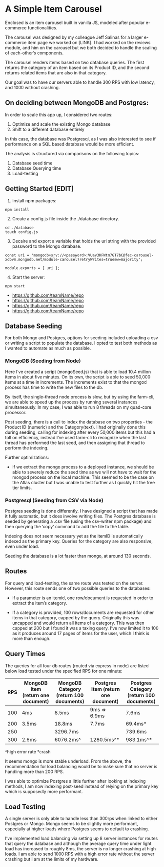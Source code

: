 # A Simple Item Carousel

Enclosed is an item carousel built in vanilla JS, modeled after popular e-commerce functionalities.

The carousel was designed by my colleague Jeff Salinas for a larger e-commerce item page we worked on [LINK]. I had worked on the reviews module, and him on the carousel but we both decided to handle the scaling of each-other’s components.

The carousel renders items based on two database queries. The first returns the category of an item based on its Product ID, and the second returns related items that are also in that category.

Our goal was to have our servers able to handle 300 RPS with low latency, and 1000 without crashing.


## On deciding between MongoDB and Postgres:

In order to scale this app up, I considered two routes:
1. Optimize and scale the existing Mongo database
2. Shift to a different database entirely

In this case, the database was Postgresql, as I was also interested to see if performance on a SQL based database would be more efficient.

The analysis is structured via comparisons on the following topics:

1. Database seed time
2. Database Querying time
3. Load-testing


## Getting Started [EDIT]

1. Install npm packages:
```
npm install
```
2. Create a config.js file inside the ./database directory.
```
cd ./database
touch config.js
```

3. Decaire and export a variable that holds the uri string with the provided password to the Mongo database.
```
const uri = 'mongodb+srv://<password>:VUav3KFWtm7GT7bC@fec-carousel-xdbvm.mongodb.net/module-carousel?retryWrites=true&w=majority';

module.exports = { uri };

```

4. Start the server:
```
npm start
```


  - https://github.com/teamName/repo
  - https://github.com/teamName/repo
  - https://github.com/teamName/repo
  - https://github.com/teamName/repo

## Database Seeding

For both Mongo and Postgres, options for seeding included uploading a csv or writing a script to populate the database. I opted to test both methods as I wanted to automate as much as possible. 

### MongoDB (Seeding from Node)

Here I’ve created a script (mongoSeed.js) that is able to load 10.4 million items in about five minutes. On its own, the script is able to seed 50,000 items at a time in increments. The increments exist to that the mongod process has time to write the new files to the db.

By itself, the single-thread node process is slow, but by using the farm-cli, we are able to speed up the process by running several instances simultaneously. In my case, I was able to run 8 threads on my quad-core processor. 

Post seeding, there is a call to index the database on two properties - the Product ID (numeric) and the Category(text). I had originally done this during seeding, calling for indexing after every 50,000 items but this had a toll on efficiency, instead I’ve used farm-cli to recognize when the last thread has performed the last seed, and then assigning that thread to perform the indexing. 

Further optimizations:
- If we extract the mongo process to a deployed instance, we should be able to severely reduce the seed time as we will not have to wait for the mongod process on the local machine. This seemed to be the case on the Atlas cluster but I was unable to test further as I quickly hit the free tier limits. 


### Postgresql (Seeding from CSV via Node)

Postgres seeding is done differently. I have designed a script that has made it fully automatic, but it does involve writing files. The Postgres database is seeded by generating a .csv file (using the csv-writer npm package) and then querying the ‘copy’ command to add the file to the table.

Indexing does not seem necessary yet as the itemID is automatically indexed as the primary key. Queries for the category are also responsive, even under load.

Seeding the database is a lot faster than mongo, at around 130 seconds. 

## Routes

For query and load-testing, the same route was tested on the server. However, this route sends one of two possible queries to the databases:

- If a parameter is an itemid, one row/document is requested in order to extract the item’s category.

- If a category is provided, 100 rows/documents are requested for other items in that category, capped by the query. Originally this was uncapped and would return all items of a category. This was then capped at 200 but I found it was a taxing query. I’ve now limited it to 100 as it produces around 17 pages of items for the user, which I think is more than enough.

## Query Times

The queries for all four db routes (routed via express in node) are listed below load tested under the specified RPS for one minute:

| RPS | MongoDB Item  (return one document) | MongoDB Category  (return 100 documents) | Postgres Item  (return one document) | Postgres Category  (return 100 documents) |
|-----|-------------------------------------|------------------------------------------|--------------------------------------|-------------------------------------------|
| 100 | 4ms                                 | 8.5ms                                    | 9ms => 6.9ms                         | 7.6ms                                     |
| 200 | 3.5ms                               | 18.8ms                                   | 7.7ms                                | 69.4ms*                                   |
| 250 |                                     | 3296.7ms                                 |                                      | 739.6ms                                   |
| 300 | 2.6ms                               | 6076.2ms^                                | 1280.5ms^*                           | 983.1ms^*                                 |

^high error rate
*crash

It seems mongo is more stable underload. From the above, the recommendation for load balancing would be to make sure that no server is handling more than 200 RPS.

I was able to optimize Postgres a little further after looking at indexing methods, I am now indexing post-seed instead of relying on the primary key which is supposedly more performant.

## Load Testing

A single server is only able to handle less than 300rps when linked to either Postgres or Mongo. Mongo seems to be slightly more performant, especially at higher loads where Postgres seems to default to crashing.

I’ve implemented load balancing via setting up 8 server instances for routes that query the database and although the average query time under light load has increased to roughly 8ms, the server is no longer crashing at high loads. I am able to send 1000 RPS with a high error rate without the server crashing but I am at the limits of my hardware. 


